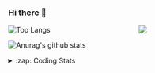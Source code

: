 ### Hi there 👋

<!--
**tao8687/tao8687** is a ✨ _special_ ✨ repository because its `README.md` (this file) appears on your GitHub profile.

Here are some ideas to get you started:

- 🔭 I’m currently working on ...
- 🌱 I’m currently learning ...
- 👯 I’m looking to collaborate on ...
- 🤔 I’m looking for help with ...
- 💬 Ask me about ...
- 📫 How to reach me: ...
- 😄 Pronouns: ...
- ⚡ Fun fact: ...
-->

<img align='right' src="https://media.giphy.com/media/M9gbBd9nbDrOTu1Mqx/giphy.gif" width="240">

  
![Top Langs](https://github-readme-stats.vercel.app/api/top-langs/?username=tao8687&layout=compact&title_color=23238E&text_color=A67D3D)

![Anurag's github stats](https://github-readme-stats.vercel.app/api?username=tao8687&show_icons=true&&text_color=A67D3D&title_color=23238E&show_icons=false&count_private=true&hide=stars)

<details>
  <summary>:zap: Coding Stats</summary>
  <br>
    
<!--START_SECTION:waka-->
![Code Time](http://img.shields.io/badge/Code%20Time-696%20hrs-blue)

![Profile Views](http://img.shields.io/badge/Profile%20Views-2-blue)

**🐱 My GitHub Data** 

> 🏆 283 Contributions in the Year 2022
 > 
> 📦 1.4 MB Used in GitHub's Storage 
 > 
> 🚫 Not Opted to Hire
 > 
> 📜 48 Public Repositories 
 > 
> 🔑 21 Private Repositories  
 > 
**I'm an Early 🐤** 

```text
🌞 Morning    117 commits    ██████████████████░░░░░░░   72.67% 
🌆 Daytime    21 commits     ███░░░░░░░░░░░░░░░░░░░░░░   13.04% 
🌃 Evening    23 commits     ███░░░░░░░░░░░░░░░░░░░░░░   14.29% 
🌙 Night      0 commits      ░░░░░░░░░░░░░░░░░░░░░░░░░   0.0%

```
📅 **I'm Most Productive on Monday** 

```text
Monday       35 commits     █████░░░░░░░░░░░░░░░░░░░░   21.74% 
Tuesday      26 commits     ████░░░░░░░░░░░░░░░░░░░░░   16.15% 
Wednesday    26 commits     ████░░░░░░░░░░░░░░░░░░░░░   16.15% 
Thursday     18 commits     ██░░░░░░░░░░░░░░░░░░░░░░░   11.18% 
Friday       24 commits     ███░░░░░░░░░░░░░░░░░░░░░░   14.91% 
Saturday     15 commits     ██░░░░░░░░░░░░░░░░░░░░░░░   9.32% 
Sunday       17 commits     ██░░░░░░░░░░░░░░░░░░░░░░░   10.56%

```


📊 **This Week I Spent My Time On** 

```text
⌚︎ Time Zone: Asia/Shanghai

💬 Programming Languages: 
C++                      15 hrs 43 mins      ███████████░░░░░░░░░░░░░░   45.32% 
Python                   9 hrs 55 mins       ███████░░░░░░░░░░░░░░░░░░   28.59% 
Other                    2 hrs 54 mins       ██░░░░░░░░░░░░░░░░░░░░░░░   8.38% 
C                        2 hrs 53 mins       ██░░░░░░░░░░░░░░░░░░░░░░░   8.32% 
Markdown                 1 hr 14 mins        █░░░░░░░░░░░░░░░░░░░░░░░░   3.6%

🔥 Editors: 
VS Code                  34 hrs 40 mins      █████████████████████████   100.0%

🐱‍💻 Projects: 
vc0768                   21 hrs 36 mins      ███████████████░░░░░░░░░░   62.28% 
VC0768_NPU_ToolKits_V1.0.12 hrs 44 mins      █████████░░░░░░░░░░░░░░░░   36.72% 
vc07681                  18 mins             ░░░░░░░░░░░░░░░░░░░░░░░░░   0.88% 
sylixOS                  1 min               ░░░░░░░░░░░░░░░░░░░░░░░░░   0.08% 
tools                    0 secs              ░░░░░░░░░░░░░░░░░░░░░░░░░   0.04%

💻 Operating System: 
Linux                    34 hrs 40 mins      █████████████████████████   100.0%

```

**I Mostly Code in Python** 

```text
Python                   9 repos             ████████░░░░░░░░░░░░░░░░░   33.33% 
C++                      5 repos             ████░░░░░░░░░░░░░░░░░░░░░   18.52% 
C                        5 repos             ████░░░░░░░░░░░░░░░░░░░░░   18.52% 
Shell                    2 repos             █░░░░░░░░░░░░░░░░░░░░░░░░   7.41% 
JavaScript               2 repos             █░░░░░░░░░░░░░░░░░░░░░░░░   7.41%

```


**Timeline**

![Chart not found](https://raw.githubusercontent.com/tao8687/tao8687/master/charts/bar_graph.png) 


 Last Updated on 12/10/2022 02:37:21 UTC
<!--END_SECTION:waka-->
</details>
